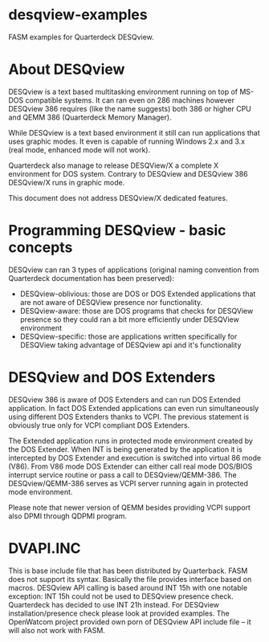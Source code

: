 desqview-examples
=================

FASM examples for Quarterdeck DESQview. 

About DESQview
==============

DESQview is a text based multitasking environment running on top of MS-DOS compatible systems. It can ran even on 286 machines however DESQview 386 requires (like the name suggests) both 386 or higher CPU and QEMM 386 (Quarterdeck Memory Manager). 

While DESQview is a text based environment it still can run applications that uses graphic modes. It even is capable of running Windows 2.x and 3.x (real mode, enhanced mode will not work).

Quarterdeck also manage to release DESQView/X a complete X environment for DOS system. Contrary to DESQview and DESQview 386 DESQview/X runs in graphic mode. 

This document does not address DESQview/X dedicated features.

Programming DESQview - basic concepts
=====================================

DESQview can ran 3 types of applications (original naming convention from Quarterdeck documentation has been preserved):

 * DESQview-oblivious: those are DOS or DOS Extended applications that are not aware of DESQView presence nor functionality.
 * DESQview-aware: those are DOS programs that checks for DESQView presence so they could ran a bit more efficiently under DESQView environment
 * DESQview-specific: those are applications written specifically for DESQView taking advantage of DESQview api and it's functionality

DESQview and DOS Extenders
==========================

DESQview 386 is aware of DOS Extenders and can run DOS Extended application. In fact DOS Extended applications can even run simultaneously using different DOS Extenders thanks to VCPI. The previous statement is obviously true only for VCPI compliant DOS Extenders.  

The Extended application runs in protected mode environment created by the DOS Extender. When INT is being generated by the application it is intercepted by DOS Extender and execution is switched into virtual 86 mode (V86). From V86 mode DOS Extender can either call real mode DOS/BIOS interrupt service routine or pass a call to DESQview/QEMM-386. The DESQview/QEMM-386 serves as VCPI server running again in protected mode environment.

Please note that newer version of QEMM besides providing VCPI support also DPMI through QDPMI program.

DVAPI.INC
=========

This is base include file that has been distributed by Quarterback. FASM does not support its syntax. 
Basically the file provides interface based on macros. DESQview API calling is based around INT 15h with one notable exception: INT 15h could not be used to DESQview presence check. Quarterdeck has decided to use INT 21h instead. For DESQview installation/presence check please look at provided examples. 
The OpenWatcom project provided own porn of DESQview API include file – it will also not work with FASM. 

